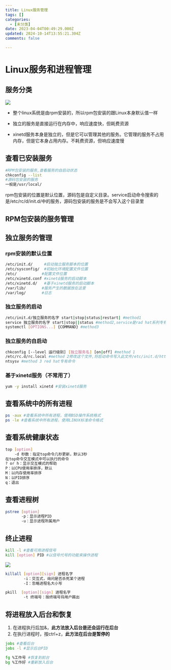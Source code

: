 ```yaml
---
title: Linux服务管理
tags: []
categories:
  - [未分类]
date: 2023-04-04T00:49:29.000Z
updated: 2024-10-14T13:55:21.304Z
comments: false

---
```


<!--more-->
# Linux服务和进程管理

## 服务分类

![](E:\markdown\图床\Linux服务分类.png)

* 整个linux系统是由rpm安装的，所以rpm包安装的跟Linux本身默认值一样

* 独立的服务是直接运行在内存中，响应速度快，但耗费资源

* xinetd服务本身是独立的，但是它可以管理其他的服务。它管理的服务不占用内存，但是它本身占用内存。不耗费资源，但响应速度慢

## 查看已安装服务

```bash
#RPM包安装的服务,查看服务的自启动状态
chkconfig --list
#源码包安装的服务
一般是/usr/local/
```

rpm包安装的位置是默认位置，源码包是自定义目录。service启动命令搜索的是/etc/rc/d/init.d/中的服务，源码包安装的服务是不会写入这个目录里

## RPM包安装的服务管理

## 独立服务的管理

### rpm安装的默认位置

```bash
/etc/init.d/ 	 #启动独立服务脚本的位置
/etc/sysconfig/  #初始化环境配置文件位置
/etc/ 			#配置文件位置
/etc/xinetd.conf #xinetd服务的启动脚本
/etc/xinetd.d/   #基于xinetd服务的启动脚本
/var/lib/ 		#服务产生的数据放在这里
/var/log/ 		#日志
```

### 独立服务的启动

```bash
/etc/init.d/独立服务的名字 start|stop|status|restart| #method1
service 独立服务的名字 start|stop||status #method2,service是rad hat系列专有，service实际上是到/etc/init.d/目录下搜索服务
systemctl [OPTIONS...] {COMMAND} #method3
```

### 独立服务的自启动

```bash
chkconfig [--level 运行级别] [独立服务名] [on|off] #method 1
/etc/rc.d/rc.local #method 2修改这个文件,将启动命令写入此文件/etc/init.d/httpd start
ntsysv #method 3 red hat专有命令
```

### 基于xinetd服务（不常用了）

```bash
yum -y install xinetd #安装xinetd服务
```

## 查看系统中的所有进程

```bash
ps -aux #查看系统中所有进程，使用BSD操作系统格式
ps -le #查看系统中所有进程，使用LINUX标准命令格式
```

## 查看系统健康状态

```bash
top [option]
	-d 秒数：指定top命令几秒更新，默认3秒
在top命令交互模式中可以执行的命令
? or h：显示交互模式的帮助
P：以CPU使用率排序，默认
M：以内存使用率排序
N：以PID排序
q：退出
```

## 查看进程树

```bash
pstree [option]
	   -p：显示进程PID
	   -u：显示进程所属用户
```

## 终止进程

```bash
kill -l #查看可用进程信号
kill [option] PID #以信号代号的功能来操作进程
```

![](E:\markdown\图床\kill进程信号.png)

```bash
killall [option][sign] 进程名字
		-i：交互式，询问是否杀死某个进程
		-I：忽略进程名大小写
```

```bash
pkill  [option][sign] 进程名字
		-t 终端号：按终端号将用户踢出
```

## 将进程放入后台和恢复

1. 在进程执行后加&，**此方法放入后台是还会运行在后台**
2. 在执行进程时，按ctrl+z，**此方法在后台是暂停的**

```bash
jobs #查看后台
jobs -l #显示后台PID
```

```bash
fg %工作号 #恢复到前台
bg %工作好 #重新放入后台
```